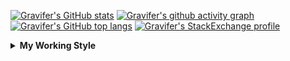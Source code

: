 <!--
**Gravifer/Gravifer** is a ✨ _special_ ✨ repository because its `README.md` (this file) appears on your GitHub profile.

Here are some ideas to get you started:

- 🔭 I’m currently working on ...
- 🌱 I’m currently learning ...
- 👯 I’m looking to collaborate on ...
- 🤔 I’m looking for help with ...
- 💬 Ask me about ...
- 📫 How to reach me: ...
- 😄 Pronouns: ...
- ⚡ Fun fact: ...
-->

<!-- ![Metrics](https://github.com/my-github-user/my-github-user/blob/main/github-metrics.svg) -->

<!-- [![Gravifer's GitHub Streak](https://github-readme-streak-stats.herokuapp.com/?user=Gravifer&theme=default&background=ffffff0a&border=00000000&stroke=80808080&currStreakNum=808080&sideNums=808080&sideLabels=808080&dates=808080)](https://github.com/DenverCoder1/github-readme-streak-stats) -->
<!-- [![Contribution Stats](https://github-contribution-stats.vercel.app/api/?username=Gravifer)](https://github.com/LordDashMe/github-contribution-stats/)  -->
[![Gravifer's GitHub stats](https://github-readme-stats.vercel.app/api?username=Gravifer&theme=default&bg_color=ffffff0a&text_color=808080&hide_border=true&show_icons=true&count_private=true)](https://github.com/anuraghazra/github-readme-stats)
[![Gravifer's github activity graph](https://activity-graph.herokuapp.com/graph?username=Gravifer&bg_color=ffffff0a&color=3080ed&line=5094f0&point=4d72f2&hide_border=true)](https://github.com/ashutosh00710/github-readme-activity-graph)
[![Gravifer's GitHub top langs](https://github-readme-stats.vercel.app/api/top-langs/?username=Gravifer&theme=default&bg_color=ffffff0a&text_color=808080&hide_border=true&show_icons=true&count_private=true&layout=compact)](https://github.com/anuraghazra/github-readme-stats)
[![Gravifer's StackExchange profile](https://stackexchange.com/users/flair/18316138.png?theme=clean)](https://mathematica.stackexchange.com/users/72025)
<!-- [![Visitors](https://visitor-badge.glitch.me/badge?page_id=Gravifer.Gravifer)](https://github.com/Gravifer/) -->

<details>
  <summary>
    <strong>My Working Style</strong><!--<a href="https://wakatime.com/badge/github/Gravifer/Gravifer"><img src="https://wakatime.com/badge/github/Gravifer/Gravifer.svg" alt="time tracker"></a>-->
  </summary>

[![time tracker](https://wakatime.com/badge/github/Gravifer/Gravifer.svg)](https://wakatime.com/badge/github/Gravifer/Gravifer)
<!--START_SECTION:waka-->
![Profile Views](http://img.shields.io/badge/Profile%20Views-9-blue)

![Lines of code](https://img.shields.io/badge/From%20Hello%20World%20I%27ve%20Written-819961%20lines%20of%20code-blue)

**I'm an Early 🐤** 

```text
🌞 Morning    81 commits     ███░░░░░░░░░░░░░░░░░░░░░░   14.06% 
🌆 Daytime    272 commits    ███████████░░░░░░░░░░░░░░   47.22% 
🌃 Evening    178 commits    ███████░░░░░░░░░░░░░░░░░░   30.9% 
🌙 Night      45 commits     ██░░░░░░░░░░░░░░░░░░░░░░░   7.81%

```


📊 **This Week I Spent My Time On** 

```text
💬 Programming Languages: 
Browsing                 12 hrs 5 mins       ███████████████░░░░░░░░░░   62.48% 
Other                    7 hrs               █████████░░░░░░░░░░░░░░░░   36.22% 
TeX                      15 mins             ░░░░░░░░░░░░░░░░░░░░░░░░░   1.3%

🔥 Editors: 
Browser                  13 hrs 15 mins      █████████████████░░░░░░░░   68.56% 
Powerpoint               3 hrs 29 mins       ████░░░░░░░░░░░░░░░░░░░░░   18.07% 
Word                     2 hrs 2 mins        ██░░░░░░░░░░░░░░░░░░░░░░░   10.56% 
VS Code                  26 mins             ░░░░░░░░░░░░░░░░░░░░░░░░░   2.31% 
Excel                    5 mins              ░░░░░░░░░░░░░░░░░░░░░░░░░   0.5%

🐱‍💻 Projects: 
literature-reading       9 hrs 4 mins        ███████████░░░░░░░░░░░░░░   46.92% 
Unknown Project          6 hrs 4 mins        ███████░░░░░░░░░░░░░░░░░░   31.44% 
emails                   2 hrs 19 mins       ███░░░░░░░░░░░░░░░░░░░░░░   12.01% 
queue-sdp                58 mins             █░░░░░░░░░░░░░░░░░░░░░░░░   5.05% 
learning-mma             53 mins             █░░░░░░░░░░░░░░░░░░░░░░░░   4.57%

💻 Operating System: 
Windows                  19 hrs 20 mins      █████████████████████████   100.0%

```

**I Mostly Code in Mathematica** 

```text
Mathematica              8 repos             ████████████░░░░░░░░░░░░░   50.0% 
TeX                      2 repos             ███░░░░░░░░░░░░░░░░░░░░░░   12.5% 
MATLAB                   2 repos             ███░░░░░░░░░░░░░░░░░░░░░░   12.5% 
Assembly                 1 repo              █░░░░░░░░░░░░░░░░░░░░░░░░   6.25% 
Python                   1 repo              █░░░░░░░░░░░░░░░░░░░░░░░░   6.25%

```



 Last Updated on 12/06/2021
<!--END_SECTION:waka-->
</details>
